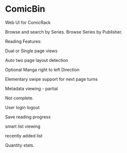 # ComicBin

Web UI for ComicRack

Browse and search by Series.
Browse Series by Publisher.

Reading Features:

Dual or Single page views

Auto two page layout detection

Optional Manga right to left Direction

Elementary swipe support for next page turns

Metadata viewing - partial

Not complete.

User login logout

Save reading progress

smart list viewing

recently added list

Quantity stats.
